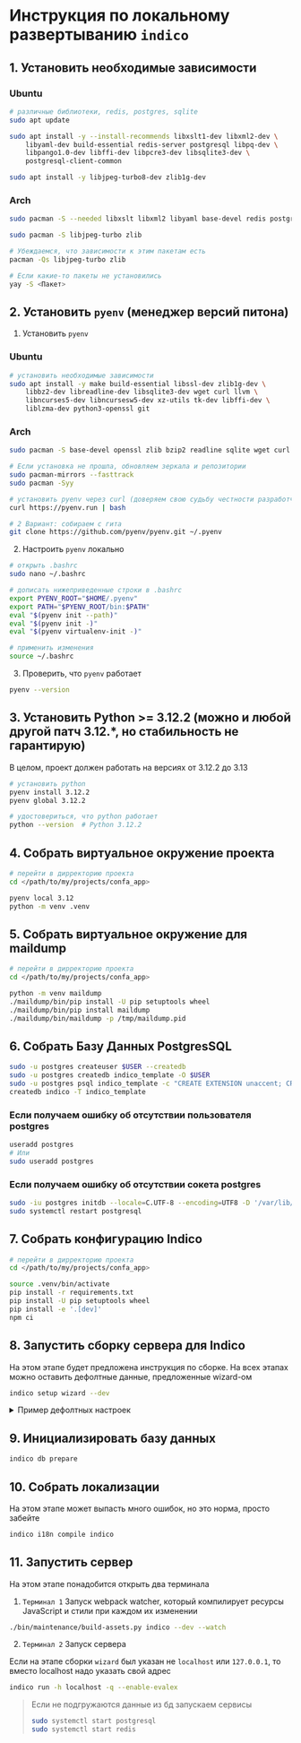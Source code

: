 # Инструкция по локальному развертыванию `indico`
## 1. Установить необходимые зависимости
### Ubuntu
```bash
# различные библиотеки, redis, postgres, sqlite
sudo apt update

sudo apt install -y --install-recommends libxslt1-dev libxml2-dev \
    libyaml-dev build-essential redis-server postgresql libpq-dev \
    libpango1.0-dev libffi-dev libpcre3-dev libsqlite3-dev \
    postgresql-client-common
```

```bash
sudo apt install -y libjpeg-turbo8-dev zlib1g-dev
```

### Arch
```bash
sudo pacman -S --needed libxslt libxml2 libyaml base-devel redis postgresql postgresql-libs pango libffi pcre sqlite
```

```bash
sudo pacman -S libjpeg-turbo zlib

# Убеждаемся, что зависимости к этим пакетам есть
pacman -Qs libjpeg-turbo zlib

# Если какие-то пакеты не установились
yay -S <Пакет>
```

## 2. Установить `pyenv` (менеджер версий питона)
1. Установить `pyenv`
### Ubuntu
```bash
# установить необходимые зависимости
sudo apt install -y make build-essential libssl-dev zlib1g-dev \
    libbz2-dev libreadline-dev libsqlite3-dev wget curl llvm \
    libncurses5-dev libncursesw5-dev xz-utils tk-dev libffi-dev \
    liblzma-dev python3-openssl git
```

### Arch
```bash
sudo pacman -S base-devel openssl zlib bzip2 readline sqlite wget curl llvm ncurses xz tk libffi xz git python

# Если установка не прошла, обновляем зеркала и репозитории
sudo pacman-mirrors --fasttrack
sudo pacman -Syy
```

```bash
# установить pyenv через curl (доверяем свою судьбу честности разработчика)
curl https://pyenv.run | bash

# 2 Вариант: собираем с гита
git clone https://github.com/pyenv/pyenv.git ~/.pyenv
```

2. Настроить `pyenv` локально
```bash
# открыть .bashrc
sudo nano ~/.bashrc

# дописать нижеприведенные строки в .bashrc
export PYENV_ROOT="$HOME/.pyenv"
export PATH="$PYENV_ROOT/bin:$PATH"
eval "$(pyenv init --path)"
eval "$(pyenv init -)"
eval "$(pyenv virtualenv-init -)"

# применить изменения
source ~/.bashrc
```

3. Проверить, что `pyenv` работает
```bash
pyenv --version
```

## 3. Установить Python >= 3.12.2 (можно и любой другой патч 3.12.*, но стабильность не гарантирую)
В целом, проект должен работать на версиях от 3.12.2 до 3.13
```bash
# установить python
pyenv install 3.12.2
pyenv global 3.12.2
```

```bash
# удостовериться, что python работает
python --version  # Python 3.12.2
```

## 4. Собрать виртуальное окружение проекта
```bash
# перейти в дирректорию проекта
cd </path/to/my/projects/confa_app>

pyenv local 3.12
python -m venv .venv
```

## 5. Собрать виртуальное окружение для maildump
```bash
# перейти в дирректорию проекта
cd </path/to/my/projects/confa_app>

python -m venv maildump
./maildump/bin/pip install -U pip setuptools wheel
./maildump/bin/pip install maildump
./maildump/bin/maildump -p /tmp/maildump.pid
```

## 6. Собрать Базу Данных PostgresSQL
```bash
sudo -u postgres createuser $USER --createdb
sudo -u postgres createdb indico_template -O $USER
sudo -u postgres psql indico_template -c "CREATE EXTENSION unaccent; CREATE EXTENSION pg_trgm;"
createdb indico -T indico_template
```

### Если получаем ошибку об отсутствии пользователя postgres
```bash
useradd postgres
# Или
sudo useradd postgres
```

### Если получаем ошибку об отсутствии сокета postgres
```bash
sudo -iu postgres initdb --locale=C.UTF-8 --encoding=UTF8 -D '/var/lib/postgres/data'
sudo systemctl restart postgresql
```

## 7. Собрать конфигурацию Indico
```bash
# перейти в дирректорию проекта
cd </path/to/my/projects/confa_app>

source .venv/bin/activate
pip install -r requirements.txt
pip install -U pip setuptools wheel
pip install -e '.[dev]'
npm ci
```

## 8. Запустить сборку сервера для Indico
На этом этапе будет предложена инструкция по сборке. На всех этапах можно оставить дефолтные данные, предложенные wizard-ом
```bash
indico setup wizard --dev
```

<details>
<summary>Пример дефолтных настроек</summary>

```bash
Indico root path: /projects
Indico URL: http://127.0.0.1:8000
PostgreSQL database URI: postgresql:///indico
Redis URI (celery): redis://127.0.0.1:6379/0
Redis URI (cache): redis://127.0.0.1:6379/1
Contact email: its_a_test@mail.ru
Admin email: its_a_test@mail.ru
No-reply email: noreply@mail.ru
SMTP host: 127.0.0.1
SMTP port: 1025
SMTP username: dmitriy
SMTP password: ************
Keep these settings anyway? [y/N]: y
Default locale: en_US
Default timezone: Europe/Moscow
Enable room booking? [y/N]: y
Enable system notices? [Y/n]: y
```
</details>

## 9. Инициализировать базу данных
```bash
indico db prepare
```

## 10. Собрать локализации
На этом этапе может выпасть много ошибок, но это норма, просто забейте
```bash
indico i18n compile indico
```

## 11. Запустить сервер
На этом этапе понадобится открыть два терминала
1. `Терминал 1` Запуск webpack watcher, который компилирует ресурсы JavaScript и стили при каждом их изменении
```bash
./bin/maintenance/build-assets.py indico --dev --watch
```
2. `Терминал 2` Запуск сервера

Если на этапе сборки `wizard` был указан не `localhost` или `127.0.0.1`, то вместо localhost надо указать свой адрес
```bash
indico run -h localhost -q --enable-evalex
```


> Если не подгружаются данные из бд запускаем сервисы
> ```bash
> sudo systemctl start postgresql
> sudo systemctl start redis
> ```
